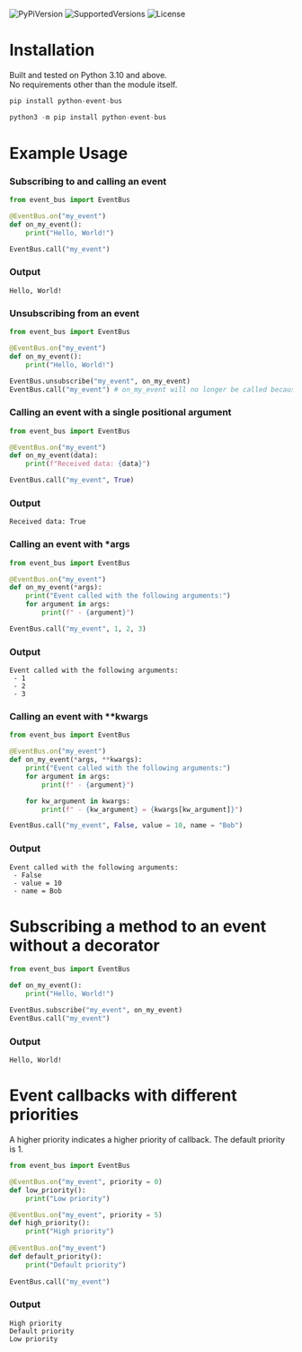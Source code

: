 ![PyPiVersion]
![SupportedVersions]
![License]

[PyPiVersion]: https://img.shields.io/pypi/v/python-event-bus
[SupportedVersions]: https://img.shields.io/badge/python-3.10%20%7C%203.11%20%7C%203.12-orange
[License]: https://img.shields.io/badge/license-MIT-yellow

# Installation
Built and tested on Python 3.10 and above.<br>
No requirements other than the module itself.
```py
pip install python-event-bus
```
```py
python3 -m pip install python-event-bus
```
# Example Usage
### Subscribing to and calling an event
```py
from event_bus import EventBus

@EventBus.on("my_event")
def on_my_event():
    print("Hello, World!")

EventBus.call("my_event")
```
### Output
```
Hello, World!
```
### Unsubscribing from an event
```py
from event_bus import EventBus

@EventBus.on("my_event")
def on_my_event():
    print("Hello, World!")

EventBus.unsubscribe("my_event", on_my_event)
EventBus.call("my_event") # on_my_event will no longer be called because it was unsubscribed from the event
```
### Calling an event with a single positional argument
```py
from event_bus import EventBus

@EventBus.on("my_event")
def on_my_event(data):
    print(f"Received data: {data}")

EventBus.call("my_event", True)
```
### Output
```
Received data: True
```
### Calling an event with *args
```py
from event_bus import EventBus

@EventBus.on("my_event")
def on_my_event(*args):
    print("Event called with the following arguments:")
    for argument in args:
        print(f" - {argument}")

EventBus.call("my_event", 1, 2, 3)
```
### Output
```
Event called with the following arguments:
 - 1
 - 2
 - 3
```
### Calling an event with **kwargs
```py
from event_bus import EventBus

@EventBus.on("my_event")
def on_my_event(*args, **kwargs):
    print("Event called with the following arguments:")
    for argument in args:
        print(f" - {argument}")

    for kw_argument in kwargs:
        print(f" - {kw_argument} = {kwargs[kw_argument]}")

EventBus.call("my_event", False, value = 10, name = "Bob")
```
### Output
```
Event called with the following arguments:
 - False
 - value = 10
 - name = Bob
```
# Subscribing a method to an event without a decorator
```py
from event_bus import EventBus

def on_my_event():
    print("Hello, World!")

EventBus.subscribe("my_event", on_my_event)
EventBus.call("my_event")
```
### Output
```
Hello, World!
```
# Event callbacks with different priorities
A higher priority indicates a higher priority of callback. The default priority is 1.
```py
from event_bus import EventBus

@EventBus.on("my_event", priority = 0)
def low_priority():
    print("Low priority")

@EventBus.on("my_event", priority = 5)
def high_priority():
    print("High priority")
    
@EventBus.on("my_event")
def default_priority():
    print("Default priority")
    
EventBus.call("my_event")
```
### Output
```
High priority
Default priority
Low priority
```